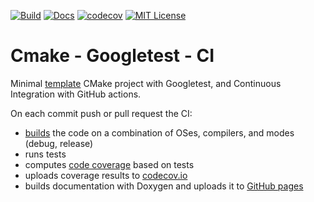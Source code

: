 [![Build][build-badge]][build-link]
[![Docs][docs-badge]][docs-build-link]
[![codecov][codecov-badge]][codecov-link]
[![MIT License][license-badge]](LICENSE.md)

# Cmake - Googletest - CI

Minimal [template][template-link] CMake project with Googletest, and Continuous Integration with GitHub actions.

On each commit push or pull request the CI:
 - [builds](.github/workflows/build.yml) the code on a combination of OSes, compilers, and modes (debug, release)
 - runs tests
 - computes [code coverage](.github/workflows/code_coverage.yml) based on tests
 - uploads coverage results to [codecov.io][codecov-link]
 - builds documentation with Doxygen and uploads it to [GitHub pages][docs-link]

[build-badge]:     https://github.com/gmargari/cmake-gtest-ci/workflows/Build/badge.svg
[build-link]:      https://github.com/gmargari/cmake-gtest-ci/actions?query=workflow%3ABuild
[docs-badge]:      https://github.com/gmargari/cmake-gtest-ci/workflows/Documentation/badge.svg
[docs-build-link]: https://github.com/gmargari/cmake-gtest-ci/actions?query=workflow%3ADocumentation
[codecov-badge]:   https://codecov.io/gh/gmargari/cmake-gtest-ci/branch/master/graph/badge.svg
[codecov-link]:    https://codecov.io/gh/gmargari/cmake-gtest-ci
[license-badge]:   https://img.shields.io/badge/license-MIT-007EC7.svg
[template-link]:   https://help.github.com/en/github/creating-cloning-and-archiving-repositories/creating-a-repository-from-a-template
[docs-link]:       https://gmargari.github.io/cmake-gtest-ci/
